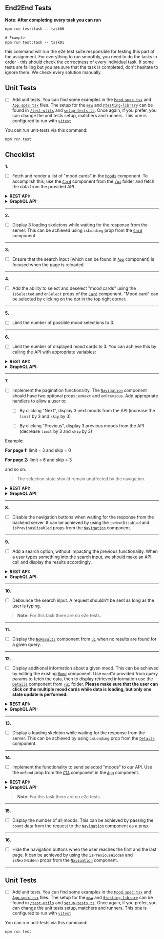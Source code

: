
## End2End Tests

**Note: After completing every task you can run**

```cmd
npm run test:task -- task00

# Example
npm run test:task -- task01
```
this command will run the e2e test suite responsible for testing this part of the assignment. For everything to run smoothly, you need to do the tasks in order - this should check the correctness of every individual task. If some tests are failing but you are sure that the task is completed, don't hesitate to ignore them. We check every solution manually. 


## Unit Tests


- [ ] Add unit tests. You can find some examples in the [`Mood.spec.tsx`](./frontend/src/components/Mood.spec.tsx) and [`App.spec.tsx`](./frontend/src/App.spec.tsx) files. The setup for the [`msw`](https://mswjs.io/) and [`@testing-library`](https://testing-library.com) can be found in [`/test-utils`](./frontend/src/test-utils/) and [`setup-tests.ts`](./frontend/setup-tests.ts). Once again, if you prefer, you can change the unit tests setup, matchers and runners. This one is configured to run with [`vitest`](https://vitest.dev/)

You can run unit-tests via this command:
```cmd
npm run test
```

## Checklist


**1.**
- [ ] Fetch and render a list of "mood cards" in the [`Moods`](./frontend/src/components/Moods.tsx) component. To accomplish this, use the [`Card`](./frontend/src/ui/Card.tsx) component from the [`/ui`](./frontend/src/ui/) folder and fetch the data from the provided API.


<details>
<summary><strong>REST API:</strong></summary>
<p></p>

**Request:**


_GET_ request should be sent to http://localhost:5173/api/moods

**Types:**


Types for the REST response can be found in [./frontend/src/types/rest.ts](./frontend/src/types/index.ts)

**Example response:**


```json
{
    "moods": [
        {
            "id": 1,
            "title": "Happiness",
            "emoji": "😄",
            "description": "A state of being happy or experiencing pleasure.",
            "word": {
                "partOfSpeech": "Noun",
                "definitions": [
                    "The state of being happy.",
                    "A feeling of pleasure or contentment."
                ],
                "pronunciation": "/ˈhæp.i.nəs/"
            }
        }
    ],
    "pagination": {
        "skip": 0,
        "limit": 1,
        "count": 40
    }
}
```
</details>

<details>
<summary><strong>GraphQL API:</strong></summary>
<p></p>

> You can access GraphQL sandbox navigating to: http://localhost:4001

**Request:**

Apollo Client is already set up, so you can jump right into writing a `useQuery` hook.

**Types:**

Types for the GraphQL response can be found in [./frontend/src/types/graphql.ts](./frontend/src/types/graphql.ts)

**Example response:**


```json
{
  "data": {
    "moods": {
      "moods": [
        {
          "id": "1",
          "emoji": "😄",
          "description": "A state of being happy or experiencing pleasure.",
          "title": "Happiness",
          "word": {
            "definitions": [
              "The state of being happy.",
              "A feeling of pleasure or contentment."
            ],
            "partOfSpeech": "Noun",
            "pronunciation": "/ˈhæp.i.nəs/"
          }
        }
      ],
      "pagination": {
        "skip": 0,
        "limit": 1,
        "count": 40
      }
    }
  }
}
```
</details>

---

**2.**
- [ ] Display 3 loading skeletons while waiting for the response from the server. This can be achieved using `isLoading` prop from the [`Card`](./frontend/src/ui/Card.tsx) component.  

---

**3.**
- [ ] Ensure that the search input (which can be found in [`App`](./frontend/src/App.tsx) component) is focused when the page is reloaded.

---

**4.**
- [ ] Add the ability to select and deselect "mood cards" using the `isSelected` and `onSelect` props of the [`Card`](./frontend/src/ui/Card.tsx) component. "Mood card" can be selected by clicking on the dot in the top right corner.

---

**5.**
- [ ] Limit the number of possible mood selections to 3. 

--- 

**6.**
- [ ] Limit the number of displayed mood cards to 3. You can achieve this by calling the API with appropriate variables:

<details>
<summary><strong>REST API:</strong></summary>
<p></p>

Add the query parameter to the URL: `limit=3`.
</details>

<details>
<summary><strong>GraphQL API:</strong></summary>
<p></p>

Add the query variable: `{"limit": 3}`.
</details>

---

**7.**
- [ ] Implement the pagination functionality. The [`Navigation`](./frontend/src/ui/Navigation.tsx) component should have two optional props: `onNext` and `onPrevious`. Add appropriate handlers to allow a user to: 

  - [ ] By clicking "Next", display 3 next moods from the API (increase the `limit` by 3 and `skip` by 3)

  - [ ] By clicking "Previous", display 3 previous moods from the API (decrease `limit` by 3 and `skip` by 3)

Example: 


**For page 1:**
limit = 3 and skip = 0


**For page 2:**
limit = 6 and skip = 3

and so on.

> The selection state should remain unaffected by the navigation.

<details>
<summary><strong>REST API:</strong></summary>
<p></p>

Extend query variables by adding `&skip=3`.
</details>

<details>
<summary><strong>GraphQL API:</strong></summary>
<p></p>

Extend query variables by adding `{"skip": 3}`.
</details>

---

**8.**
- [ ] Disable the navigation buttons when waiting for the response from the backend server. It can be achieved by using the `isNextDisabled` and `isPreviousDisabled` props from the [`Navigation`](./frontend/src/ui/Navigation.tsx) component. 

---

**9.**
- [ ] Add a search option, without impacting the previous functionality. When a user types something into the search input, we should make an API call and display the results accordingly.


<details>
<summary><strong>REST API:</strong></summary>
<p></p>

Request variables should be set to `?limit=3&search="<search_query>"`
</details>

<details>
<summary><strong>GraphQL API:</strong></summary>
<p></p>

Query variables should be set to `{"limit": 3, "search": "<search_query>"}"`
</details>

---

**10.**
- [ ] Debounce the search input. A request shouldn't be sent as long as the user is typing.

> **Note:**
> For this task there are no e2e tests.

---

**11.**
- [ ] Display the [`NoResults`](./frontend/src/ui/NoResults.tsx) component from [`ui`](./frontend/src/ui) when no results are found for a given query.

---

**12.**
- [ ] Display additional information about a given mood. This can be achieved by editing the existing [`Mood`](./frontend/src/components/Mood.tsx) component. Use `moodId` provided from query params to fetch the data, then to display retrieved information use the [`Details`](./frontend/src/ui/Details.tsx) component from [`/ui`](./frontend/src/ui) folder. **Please make sure that the user can click on the multiple mood cards while data is loading, but only one state update is performed.**

<details>
<summary><strong>REST API:</strong></summary>
<p></p>

**Request:**


Send _GET_ request to http://localhost:5173/api/moods/:moodId


**Types:**


Types for the REST response can be found in [./frontend/src/types/rest.ts](./frontend/src/types/rest.ts)


**Example response:**

```json
{
    "id": 1,
    "title": "Happiness",
    "emoji": "😄",
    "description": "A state of being happy or experiencing pleasure.",
    "word": {
        "partOfSpeech": "Noun",
        "definitions": [
            "The state of being happy.",
            "A feeling of pleasure or contentment."
        ],
        "pronunciation": "/ˈhæp.i.nəs/"
    }
}
```
</details>


<details>
<summary><strong>GraphQL API:</strong></summary>
<p></p>

**Request:**


Utilize `mood(id: !ID)` query. 

**Types:**


Types for the query can be found in [./frontend/src/types/graphql.ts](./frontend/src/types/graphql.ts)


**Example response:**


```json
{
  "data": {
    "mood": {
      "id": "1",
      "emoji": "😄",
      "description": "A state of being happy or experiencing pleasure.",
      "title": "Happiness",
      "word": {
        "definitions": [
          "The state of being happy.",
          "A feeling of pleasure or contentment."
        ],
        "partOfSpeech": "Noun",
        "pronunciation": "/ˈhæp.i.nəs/"
      }
    }
  }
}
```
</details>

---

**13.**
- [ ] Display a loading skeleton while waiting for the response from the server. This can be achieved by using `isLoading` prop from the [`Details`](./frontend/src/ui/Details.tsx) component.

---

**14.**
- [ ] Implement the functionality to send selected "moods" to our API. Use the `onSend` prop from the [`CTA`](./frontend/src/ui/CTA.tsx) component in the [`App`](./frontend/src/App.tsx) component. 

<details>
<summary><strong>REST API:</strong></summary>
<p></p>

Send _POST_ request to http://localhost:5173/api/moods/current with `{body: { moodIds: [<ids>] }}`. 
</details>


<details>
<summary><strong>GraphQL API:</strong></summary>
<p></p>

Send a mutation with the ids of selected moods `saveCurrentMoods(moodsIds: [ID!]!)`.
</details>

> **Note:**
> For this task there are no e2e tests.

---

**15.**
- [ ] Display the number of all moods. This can be achieved by passing the `count` data from the request to the [`Navigation`](./frontend/src/ui/Navigation.tsx) component as a prop.

---

**16.**
- [ ] Hide the navigation buttons when the user reaches the first and the last page. It can be achieved by using the `isPreviousHidden` and `isNextHidden` props from the [`Navigation`](./frontend/src/ui/Navigation.tsx) component.

---


## Unit Tests


- [ ] Add unit tests. You can find some examples in the [`Mood.spec.tsx`](./frontend/src/components/Mood.spec.tsx) and [`App.spec.tsx`](./frontend/src/App.spec.tsx) files. The setup for the [`msw`](https://mswjs.io/) and [`@testing-library`](https://testing-library.com) can be found in [`/test-utils`](./frontend/src/test-utils/) and [`setup-tests.ts`](./frontend/setup-tests.ts). Once again, if you prefer, you can change the unit tests setup, matchers and runners. This one is configured to run with [`vitest`](https://vitest.dev/)

You can run unit-tests via this command:
```cmd
npm run test
```
